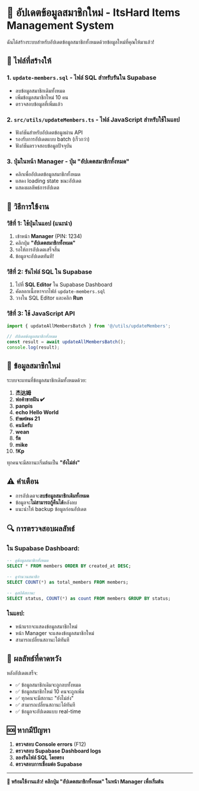 # 🔄 อัปเดตข้อมูลสมาชิกใหม่ - ItsHard Items Management System

ฉันได้สร้างระบบสำหรับอัปเดตข้อมูลสมาชิกทั้งหมดด้วยข้อมูลใหม่ที่คุณให้มาแล้ว!

## 📁 ไฟล์ที่สร้างให้

### 1. **`update-members.sql`** - ไฟล์ SQL สำหรับรันใน Supabase
- ลบข้อมูลสมาชิกเดิมทั้งหมด
- เพิ่มข้อมูลสมาชิกใหม่ 10 คน
- ตรวจสอบข้อมูลที่เพิ่มแล้ว

### 2. **`src/utils/updateMembers.ts`** - ไฟล์ JavaScript สำหรับใช้ในแอป
- ฟังก์ชันสำหรับอัปเดตข้อมูลผ่าน API
- รองรับการอัปเดตแบบ batch (เร็วกว่า)
- ฟังก์ชันตรวจสอบข้อมูลปัจจุบัน

### 3. **ปุ่มในหน้า Manager** - ปุ่ม "อัปเดตสมาชิกทั้งหมด"
- คลิกเพื่ออัปเดตข้อมูลสมาชิกทั้งหมด
- แสดง loading state ขณะอัปเดต
- แสดงผลลัพธ์การอัปเดต

## 🚀 วิธีการใช้งาน

### วิธีที่ 1: ใช้ปุ่มในแอป (แนะนำ)
1. เข้าหน้า **Manager** (PIN: 1234)
2. คลิกปุ่ม **"อัปเดตสมาชิกทั้งหมด"**
3. รอให้การอัปเดตเสร็จสิ้น
4. ข้อมูลจะอัปเดตทันที!

### วิธีที่ 2: รันไฟล์ SQL ใน Supabase
1. ไปที่ **SQL Editor** ใน Supabase Dashboard
2. คัดลอกเนื้อหาจากไฟล์ `update-members.sql`
3. วางใน SQL Editor และคลิก **Run**

### วิธีที่ 3: ใช้ JavaScript API
```typescript
import { updateAllMembersBatch } from '@/utils/updateMembers';

// อัปเดตข้อมูลสมาชิกทั้งหมด
const result = await updateAllMembersBatch();
console.log(result);
```

## 👥 ข้อมูลสมาชิกใหม่

ระบบจะแทนที่ข้อมูลสมาชิกเดิมทั้งหมดด้วย:

1. **杰达姆**
2. **พ่อค้าขายฝัน ✔**
3. **panpis**
4. **echo Hello World**
5. **𝖙!𝖒𝖊𝖑𝖊𝖘𝖘 21**
6. **คนนิครับ**
7. **wean**
8. **รัต**
9. **mike**
10. **!Kp**

ทุกคนจะมีสถานะเริ่มต้นเป็น **"ยังไม่ส่ง"**

## ⚠️ คำเตือน

- การอัปเดตจะ**ลบข้อมูลสมาชิกเดิมทั้งหมด**
- ข้อมูลจะ**ไม่สามารถกู้คืนได้**หลังลบ
- แนะนำให้ backup ข้อมูลก่อนอัปเดต

## 🔍 การตรวจสอบผลลัพธ์

### ใน Supabase Dashboard:
```sql
-- ดูข้อมูลสมาชิกทั้งหมด
SELECT * FROM members ORDER BY created_at DESC;

-- ดูจำนวนสมาชิก
SELECT COUNT(*) as total_members FROM members;

-- ดูสถิติสถานะ
SELECT status, COUNT(*) as count FROM members GROUP BY status;
```

### ในแอป:
- หน้าแรกจะแสดงข้อมูลสมาชิกใหม่
- หน้า Manager จะแสดงข้อมูลสมาชิกใหม่
- สามารถเปลี่ยนสถานะได้ทันที

## 🎯 ผลลัพธ์ที่คาดหวัง

หลังอัปเดตเสร็จ:
- ✅ ข้อมูลสมาชิกเดิมจะถูกลบทั้งหมด
- ✅ ข้อมูลสมาชิกใหม่ 10 คนจะถูกเพิ่ม
- ✅ ทุกคนจะมีสถานะ "ยังไม่ส่ง"
- ✅ สามารถเปลี่ยนสถานะได้ทันที
- ✅ ข้อมูลจะอัปเดตแบบ real-time

## 🆘 หากมีปัญหา

1. **ตรวจสอบ Console errors** (F12)
2. **ตรวจสอบ Supabase Dashboard logs**
3. **ลองรันไฟล์ SQL โดยตรง**
4. **ตรวจสอบการเชื่อมต่อ Supabase**

---

**🎉 พร้อมใช้งานแล้ว! คลิกปุ่ม "อัปเดตสมาชิกทั้งหมด" ในหน้า Manager เพื่อเริ่มต้น**
